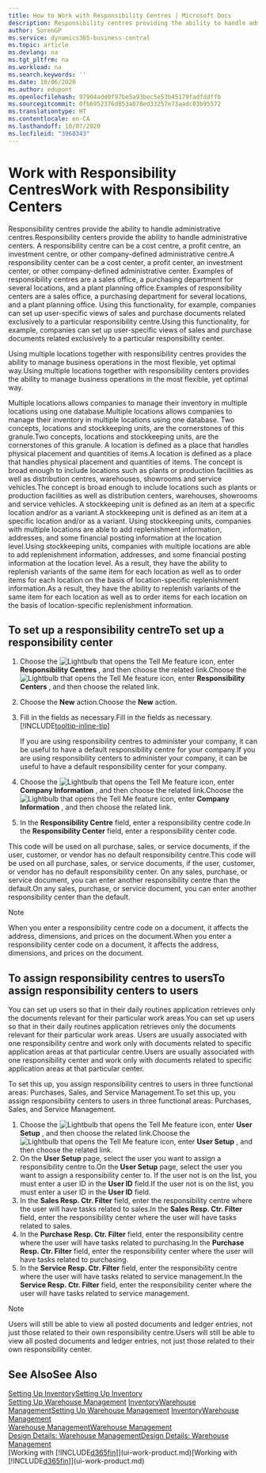 ```yaml
---
title: How to Work with Responsibility Centres | Microsoft Docs
description: Responsibility centres providing the ability to handle administrative centres. A responsibility centre can be a cost centre, a profit centre, an investment centre, or other company-defined administrative centre.
author: SorenGP
ms.service: dynamics365-business-central
ms.topic: article
ms.devlang: na
ms.tgt_pltfrm: na
ms.workload: na
ms.search.keywords: ''
ms.date: 10/06/2020
ms.author: edupont
ms.openlocfilehash: 97904add0f97be5a93bec5e53b45179fadfddffb
ms.sourcegitcommit: 0fb6952376d853a878ed33257e73aadc03b95572
ms.translationtype: HT
ms.contentlocale: en-CA
ms.lasthandoff: 10/07/2020
ms.locfileid: "3968343"
---
```

# <a name="work-with-responsibility-centers"></a><span data-ttu-id="f4c70-104">Work with Responsibility Centres</span><span class="sxs-lookup"><span data-stu-id="f4c70-104">Work with Responsibility Centers</span></span>

<span data-ttu-id="f4c70-105">Responsibility centres provide the ability to handle administrative centres.</span><span class="sxs-lookup"><span data-stu-id="f4c70-105">Responsibility centers provide the ability to handle administrative centers.</span></span> <span data-ttu-id="f4c70-106">A responsibility centre can be a cost centre, a profit centre, an investment centre, or other company-defined administrative centre.</span><span class="sxs-lookup"><span data-stu-id="f4c70-106">A responsibility center can be a cost center, a profit center, an investment center, or other company-defined administrative center.</span></span> <span data-ttu-id="f4c70-107">Examples of responsibility centres are a sales office, a purchasing department for several locations, and a plant planning office.</span><span class="sxs-lookup"><span data-stu-id="f4c70-107">Examples of responsibility centers are a sales office, a purchasing department for several locations, and a plant planning office.</span></span> <span data-ttu-id="f4c70-108">Using this functionality, for example, companies can set up user-specific views of sales and purchase documents related exclusively to a particular responsibility centre.</span><span class="sxs-lookup"><span data-stu-id="f4c70-108">Using this functionality, for example, companies can set up user-specific views of sales and purchase documents related exclusively to a particular responsibility center.</span></span>  

<span data-ttu-id="f4c70-109">Using multiple locations together with responsibility centres provides the ability to manage business operations in the most flexible, yet optimal way.</span><span class="sxs-lookup"><span data-stu-id="f4c70-109">Using multiple locations together with responsibility centers provides the ability to manage business operations in the most flexible, yet optimal way.</span></span>

<span data-ttu-id="f4c70-110">Multiple locations allows companies to manage their inventory in multiple locations using one database.</span><span class="sxs-lookup"><span data-stu-id="f4c70-110">Multiple locations allows companies to manage their inventory in multiple locations using one database.</span></span> <span data-ttu-id="f4c70-111">Two concepts, locations and stockkeeping units, are the cornerstones of this granule.</span><span class="sxs-lookup"><span data-stu-id="f4c70-111">Two concepts, locations and stockkeeping units, are the cornerstones of this granule.</span></span> <span data-ttu-id="f4c70-112">A location is defined as a place that handles physical placement and quantities of items.</span><span class="sxs-lookup"><span data-stu-id="f4c70-112">A location is defined as a place that handles physical placement and quantities of items.</span></span> <span data-ttu-id="f4c70-113">The concept is broad enough to include locations such as plants or production facilities as well as distribution centres, warehouses, showrooms and service vehicles.</span><span class="sxs-lookup"><span data-stu-id="f4c70-113">The concept is broad enough to include locations such as plants or production facilities as well as distribution centers, warehouses, showrooms and service vehicles.</span></span> <span data-ttu-id="f4c70-114">A stockkeeping unit is defined as an item at a specific location and/or as a variant.</span><span class="sxs-lookup"><span data-stu-id="f4c70-114">A stockkeeping unit is defined as an item at a specific location and/or as a variant.</span></span> <span data-ttu-id="f4c70-115">Using stockkeeping units, companies with multiple locations are able to add replenishment information, addresses, and some financial posting information at the location level.</span><span class="sxs-lookup"><span data-stu-id="f4c70-115">Using stockkeeping units, companies with multiple locations are able to add replenishment information, addresses, and some financial posting information at the location level.</span></span> <span data-ttu-id="f4c70-116">As a result, they have the ability to replenish variants of the same item for each location as well as to order items for each location on the basis of location-specific replenishment information.</span><span class="sxs-lookup"><span data-stu-id="f4c70-116">As a result, they have the ability to replenish variants of the same item for each location as well as to order items for each location on the basis of location-specific replenishment information.</span></span>  

## <a name="to-set-up-a-responsibility-center"></a><span data-ttu-id="f4c70-117">To set up a responsibility centre</span><span class="sxs-lookup"><span data-stu-id="f4c70-117">To set up a responsibility center</span></span>

1. <span data-ttu-id="f4c70-118">Choose the ![Lightbulb that opens the Tell Me feature](media/ui-search/search_small.png "Tell me what you want to do") icon, enter **Responsibility Centres** , and then choose the related link.</span><span class="sxs-lookup"><span data-stu-id="f4c70-118">Choose the ![Lightbulb that opens the Tell Me feature](media/ui-search/search_small.png "Tell me what you want to do") icon, enter **Responsibility Centers** , and then choose the related link.</span></span>  
2. <span data-ttu-id="f4c70-119">Choose the **New** action.</span><span class="sxs-lookup"><span data-stu-id="f4c70-119">Choose the **New** action.</span></span>  
3. <span data-ttu-id="f4c70-120">Fill in the fields as necessary.</span><span class="sxs-lookup"><span data-stu-id="f4c70-120">Fill in the fields as necessary.</span></span> [!INCLUDE[tooltip-inline-tip](includes/tooltip-inline-tip_md.md)]  

    <span data-ttu-id="f4c70-121">If you are using responsibility centres to administer your company, it can be useful to have a default responsibility centre for your company.</span><span class="sxs-lookup"><span data-stu-id="f4c70-121">If you are using responsibility centers to administer your company, it can be useful to have a default responsibility center for your company.</span></span>
4. <span data-ttu-id="f4c70-122">Choose the ![Lightbulb that opens the Tell Me feature](media/ui-search/search_small.png "Tell me what you want to do") icon, enter **Company Information** , and then choose the related link.</span><span class="sxs-lookup"><span data-stu-id="f4c70-122">Choose the ![Lightbulb that opens the Tell Me feature](media/ui-search/search_small.png "Tell me what you want to do") icon, enter **Company Information** , and then choose the related link.</span></span>
5. <span data-ttu-id="f4c70-123">In the **Responsibility Centre** field, enter a responsibility centre code.</span><span class="sxs-lookup"><span data-stu-id="f4c70-123">In the **Responsibility Center** field, enter a responsibility center code.</span></span>

<span data-ttu-id="f4c70-124">This code will be used on all purchase, sales, or service documents, if the user, customer, or vendor has no default responsibility centre.</span><span class="sxs-lookup"><span data-stu-id="f4c70-124">This code will be used on all purchase, sales, or service documents, if the user, customer, or vendor has no default responsibility center.</span></span> <span data-ttu-id="f4c70-125">On any sales, purchase, or service document, you can enter another responsibility centre than the default.</span><span class="sxs-lookup"><span data-stu-id="f4c70-125">On any sales, purchase, or service document, you can enter another responsibility center than the default.</span></span>

> [!NOTE]  
> <span data-ttu-id="f4c70-126">When you enter a responsibility centre code on a document, it affects the address, dimensions, and prices on the document.</span><span class="sxs-lookup"><span data-stu-id="f4c70-126">When you enter a responsibility center code on a document, it affects the address, dimensions, and prices on the document.</span></span>  

## <a name="to-assign-responsibility-centers-to-users"></a><span data-ttu-id="f4c70-127">To assign responsibility centres to users</span><span class="sxs-lookup"><span data-stu-id="f4c70-127">To assign responsibility centers to users</span></span>

<span data-ttu-id="f4c70-128">You can set up users so that in their daily routines application retrieves only the documents relevant for their particular work areas.</span><span class="sxs-lookup"><span data-stu-id="f4c70-128">You can set up users so that in their daily routines application retrieves only the documents relevant for their particular work areas.</span></span> <span data-ttu-id="f4c70-129">Users are usually associated with one responsibility centre and work only with documents related to specific application areas at that particular centre.</span><span class="sxs-lookup"><span data-stu-id="f4c70-129">Users are usually associated with one responsibility center and work only with documents related to specific application areas at that particular center.</span></span>  

<span data-ttu-id="f4c70-130">To set this up, you assign responsibility centres to users in three functional areas: Purchases, Sales, and Service Management.</span><span class="sxs-lookup"><span data-stu-id="f4c70-130">To set this up, you assign responsibility centers to users in three functional areas: Purchases, Sales, and Service Management.</span></span>  

1. <span data-ttu-id="f4c70-131">Choose the ![Lightbulb that opens the Tell Me feature](media/ui-search/search_small.png "Tell me what you want to do") icon, enter **User Setup** , and then choose the related link.</span><span class="sxs-lookup"><span data-stu-id="f4c70-131">Choose the ![Lightbulb that opens the Tell Me feature](media/ui-search/search_small.png "Tell me what you want to do") icon, enter **User Setup** , and then choose the related link.</span></span>  
2. <span data-ttu-id="f4c70-132">On the **User Setup** page, select the user you want to assign a responsibility centre to.</span><span class="sxs-lookup"><span data-stu-id="f4c70-132">On the **User Setup** page, select the user you want to assign a responsibility center to.</span></span> <span data-ttu-id="f4c70-133">If the user not is on the list, you must enter a user ID in the **User ID** field.</span><span class="sxs-lookup"><span data-stu-id="f4c70-133">If the user not is on the list, you must enter a user ID in the **User ID** field.</span></span>  
3. <span data-ttu-id="f4c70-134">In the **Sales Resp. Ctr. Filter** field, enter the responsibility centre where the user will have tasks related to sales.</span><span class="sxs-lookup"><span data-stu-id="f4c70-134">In the **Sales Resp. Ctr. Filter** field, enter the responsibility center where the user will have tasks related to sales.</span></span>  
4. <span data-ttu-id="f4c70-135">In the **Purchase Resp. Ctr. Filter** field, enter the responsibility centre where the user will have tasks related to purchasing.</span><span class="sxs-lookup"><span data-stu-id="f4c70-135">In the **Purchase Resp. Ctr. Filter** field, enter the responsibility center where the user will have tasks related to purchasing.</span></span>  
5. <span data-ttu-id="f4c70-136">In the **Service Resp. Ctr. Filter** field, enter the responsibility centre where the user will have tasks related to service management.</span><span class="sxs-lookup"><span data-stu-id="f4c70-136">In the **Service Resp. Ctr. Filter** field, enter the responsibility center where the user will have tasks related to service management.</span></span>  

> [!NOTE]  
> <span data-ttu-id="f4c70-137">Users will still be able to view all posted documents and ledger entries, not just those related to their own responsibility centre.</span><span class="sxs-lookup"><span data-stu-id="f4c70-137">Users will still be able to view all posted documents and ledger entries, not just those related to their own responsibility center.</span></span>

## <a name="see-also"></a><span data-ttu-id="f4c70-138">See Also</span><span class="sxs-lookup"><span data-stu-id="f4c70-138">See Also</span></span>

[<span data-ttu-id="f4c70-139">Setting Up Inventory</span><span class="sxs-lookup"><span data-stu-id="f4c70-139">Setting Up Inventory</span></span>](inventory-setup-inventory.md)  
<span data-ttu-id="f4c70-140">[Setting Up Warehouse Management](warehouse-setup-warehouse.md)
[Inventory](inventory-manage-inventory.md)[Warehouse Management](warehouse-manage-warehouse.md)</span><span class="sxs-lookup"><span data-stu-id="f4c70-140">[Setting Up Warehouse Management](warehouse-setup-warehouse.md)
[Inventory](inventory-manage-inventory.md)[Warehouse Management](warehouse-manage-warehouse.md)</span></span>  
[<span data-ttu-id="f4c70-141">Warehouse Management</span><span class="sxs-lookup"><span data-stu-id="f4c70-141">Warehouse Management</span></span>](warehouse-manage-warehouse.md)  
[<span data-ttu-id="f4c70-142">Design Details: Warehouse Management</span><span class="sxs-lookup"><span data-stu-id="f4c70-142">Design Details: Warehouse Management</span></span>](design-details-warehouse-management.md)  
<span data-ttu-id="f4c70-143">[Working with [!INCLUDE[d365fin](includes/d365fin_md.md)]](ui-work-product.md)</span><span class="sxs-lookup"><span data-stu-id="f4c70-143">[Working with [!INCLUDE[d365fin](includes/d365fin_md.md)]](ui-work-product.md)</span></span>  
